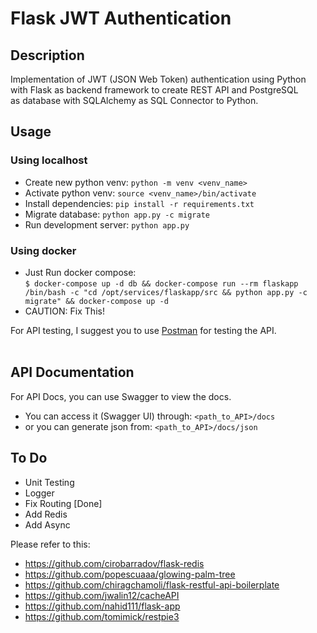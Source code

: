 # Flask JWT Authentication

## Description

Implementation of JWT (JSON Web Token) authentication using Python <br>
with Flask as backend framework to create REST API and PostgreSQL <br>
as database with SQLAlchemy as SQL Connector to Python.

## Usage

### Using localhost

- Create new python venv: `python -m venv <venv_name>`
- Activate python venv: `source <venv_name>/bin/activate`
- Install dependencies: `pip install -r requirements.txt`
- Migrate database: `python app.py -c migrate`
- Run development server: `python app.py`

### Using docker

- Just Run docker compose:<br>
    `$ docker-compose up -d db && docker-compose run --rm flaskapp /bin/bash -c "cd /opt/services/flaskapp/src && python app.py -c migrate" && docker-compose up -d`
- CAUTION: Fix This!

For API testing, I suggest you to use [Postman](https://www.postman.com/) for testing the API. <br><br>

## API Documentation

For API Docs, you can use Swagger to view the docs. <br>

- You can access it (Swagger UI) through: `<path_to_API>/docs` <br>
- or you can generate json from: `<path_to_API>/docs/json` <br>


## To Do

- Unit Testing
- Logger
- Fix Routing [Done]
- Add Redis
- Add Async

Please refer to this:

- https://github.com/cirobarradov/flask-redis
- https://github.com/popescuaaa/glowing-palm-tree
- https://github.com/chiragchamoli/flask-restful-api-boilerplate
- https://github.com/jwalin12/cacheAPI
- https://github.com/nahid111/flask-app
- https://github.com/tomimick/restpie3
